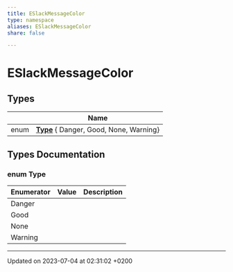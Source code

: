 ```yaml
---
title: ESlackMessageColor
type: namespace
aliases: ESlackMessageColor
share: false

---
```


# ESlackMessageColor



## Types

|                | Name           |
| -------------- | -------------- |
| enum| **[Type](/docs/SDK/Source/Namespaces/namespaceESlackMessageColor.md#enum-type)** { Danger, Good, None, Warning} |

## Types Documentation

### enum Type

| Enumerator | Value | Description |
| ---------- | ----- | ----------- |
| Danger | |   |
| Good | |   |
| None | |   |
| Warning | |   |









-------------------------------

Updated on 2023-07-04 at 02:31:02 +0200